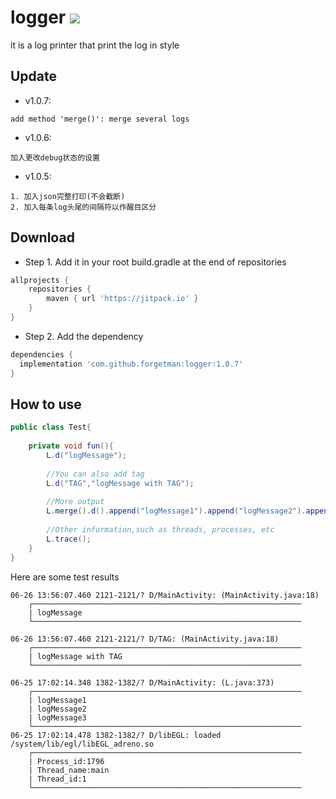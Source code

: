 # logger [![](https://jitpack.io/v/forgetman/logger.svg)](https://jitpack.io/#forgetman/logger)
it is a log printer that print the log in style

Update
------
+ v1.0.7:
```text
add method 'merge()': merge several logs  
```
+ v1.0.6:
```text
加入更改debug状态的设置
```
+ v1.0.5: 
```text
1. 加入json完整打印(不会截断)
2. 加入每条log头尾的间隔符以作醒目区分
```

Download
--------
+ Step 1. Add it in your root build.gradle at the end of repositories
```groovy
allprojects {
    repositories {
        maven { url 'https://jitpack.io' }
    }
}
```
+ Step 2. Add the dependency
```groovy
dependencies {
  implementation 'com.github.forgetman:logger:1.0.7'
}
```
How to use
----------
```java
public class Test{
    
    private void fun(){
        L.d("logMessage");
        
        //You can also add tag
        L.d("TAG","logMessage with TAG");
        
        //More output
        L.merge().d().append("logMessage1").append("logMessage2").append("logMessage3").end();
        
        //Other information,such as threads, processes, etc
        L.trace(); 
    }
} 
```
Here are some test results
```text
06-26 13:56:07.460 2121-2121/? D/MainActivity: (MainActivity.java:18)
    ┌────────────────────────────────────────────────────────────
    | logMessage
    └────────────────────────────────────────────────────────────

06-26 13:56:07.460 2121-2121/? D/TAG: (MainActivity.java:18)
    ┌────────────────────────────────────────────────────────────
    | logMessage with TAG
    └────────────────────────────────────────────────────────────

06-25 17:02:14.348 1382-1382/? D/MainActivity: (L.java:373)
    ┌────────────────────────────────────────────────────────────
    | logMessage1
    | logMessage2
    | logMessage3
    └────────────────────────────────────────────────────────────
06-25 17:02:14.478 1382-1382/? D/libEGL: loaded /system/lib/egl/libEGL_adreno.so
    ┌────────────────────────────────────────────────────────────
    | Process_id:1796
    | Thread_name:main
    | Thread_id:1
    └────────────────────────────────────────────────────────────
```